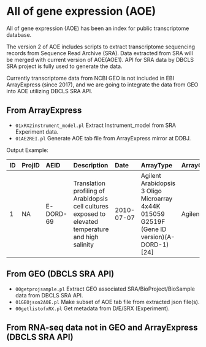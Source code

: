 # All of gene expression (AOE)

All of gene expression (AOE) has been an index for public transcriptome database. 

The version 2 of AOE includes scripts to extract transcriptome sequencing records from Sequence Read Archive (SRA). 
Data extracted from SRA will be merged with current version of AOE(AOE1).
API for SRA data by DBCLS SRA project is fully used to generate the data.

Currently transcriptome data from NCBI GEO is not included in EBI ArrayExpress (since 2017), and we are going to integrate the data from GEO into AOE utilizing DBCLS SRA API.

## From ArrayExpress
- `01xRX2instrument_model.pl` Extract Instrument_model from SRA Experiment data.
- `01AE2REI.pl` Generate AOE tab file from  ArrayExpress mirror at DDBJ.

Output Example:

|  ID |ProjID|AEID| Description | Date | ArrayType | ArrayGroup | Technology | Instrument | NGSGroup | Organisms | Rep_organism  |
|:-----------|:-----------|:-----------|:-----------|:-----------|:-----------|:-----------|:-----------|:-----------|:-----------|:-----------|:-----------|
|1|NA|  E-DORD-69 | Translation profiling of Arabidopsis cell cultures exposed to elevated temperature and high salinity | 2010-07-07 | Agilent Arabidopsis 3 Oligo Microarray 4x44K 015059 G2519F (Gene ID version)(A-DORD-1)[24]  | Agilent | array assay | NA | NA | Arabidopsis thaliana[24]  | Arabidopsis thaliana  |

## From GEO (DBCLS SRA API)
- `00getprojsample.pl` Extract GEO associated SRA/BioProject/BioSample data from DBCLS SRA API.
- `01GEOjson2AOE.pl` Make subset of AOE tab file from extracted json file(s). 
- `00getlistofxRX.pl` Get metadata from D/E/SRX (Experiment). 

## From RNA-seq data not in GEO and ArrayExpress (DBCLS SRA API)

